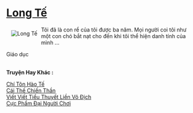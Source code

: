 <a href="https://truyentiki.com/long-te.33947/" title="Long Tế"><h1>Long Tế</h1></a><div style="display:table"><img align="right" style="float: left; padding: 10px;" src="https://truyentiki.com/a/img/str/src/33947.jpg" alt="Long Tế">Tôi đã là con rể của tôi được ba năm. Mọi người coi tôi như một con chó bắt nạt cho đến khi tôi thể hiện danh tính của mình ... <p></p> Giáo dục</div><p><br><b>Truyện Hay Khác :</b></p><a href="https://truyentiki.com/chi-ton-hao-te.33946/" alt="Chí Tôn Hào Tế">Chí Tôn Hào Tế</a><br/><a href="https://github.com/nownovels/top500/tree/master/truyenhay/33725/" alt="Cái Thế Chiến Thần">Cái Thế Chiến Thần</a><br/><a href="https://truyentiki.wordpress.com/2020/06/08/viet-viet-tieu-thuyet-lien-vo-dich/" alt="Viết Viết Tiểu Thuyết Liền Vô Địch">Viết Viết Tiểu Thuyết Liền Vô Địch</a><br/><a href="https://www.scoop.it/topic/nownovels/p/4118793087/2020/06/01/truyen-cuc-pham-ai-nguoi-choi" alt="Cực Phẩm Đại Người Chơi">Cực Phẩm Đại Người Chơi</a><br/>